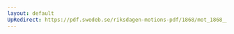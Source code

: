 ```yaml
---
layout: default
UpRedirect: https://pdf.swedeb.se/riksdagen-motions-pdf/1868/mot_1868__fk__00038/mot_1868__fk__00038_002.pdf
---
```

